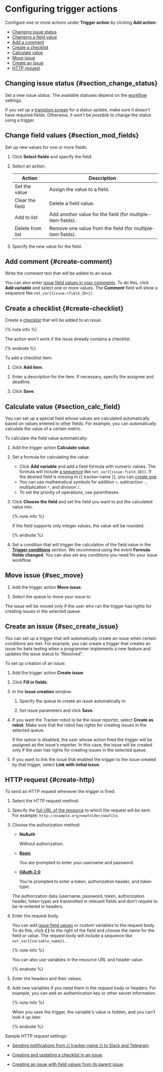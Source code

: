 # Configuring trigger actions

Configure one or more actions under **Trigger action** by clicking **Add action**:

- [Changing issue status](set-action.md#section_change_status)
- [Changing a field value](set-action.md#section_mod_fields)
- [Add a comment](set-action.md#create-comment)
- [Create a checklist](set-action.md#create-checklist)
- [Calculate value](set-action.md#section_calc_field)
- [Move issue](set-action.md#sec_move)
- [Create an issue](set-action.md#sec_create_issue)
- [HTTP request](set-action.md#create-http)


## Changing issue status {#section_change_status}

Set a new issue status. The available statuses depend on the [workflow](../manager/workflow-status-edit.md) settings.

If you set up a [transition screen](../manager/workflow-action-edit.md#section_uf2_sks_gcb) for a status update, make sure it doesn't have required fields. Otherwise, it won't be possible to change the status using a trigger.


## Change field values {#section_mod_fields}

Set up new values for one or more fields.

1. Click **Select fields** and specify the field.

1. Select an action:

   | Action | Description |
   ----- | -----
   | Set the value | Assign the value to a field. |
   | Clear the field | Delete a field value. |
   | Add to list | Add another value for the field (for multiple-item fields). |
   | Delete from list | Remove one value from the field (for multiple-item fields). |

1. Specify the new value for the field.


## Add comment {#create-comment}

Write the comment text that will be added to an issue.

You can also enter [issue field values in your comments](vars.md). To do this, click **Add variable** and select one or more values. The **Comment** field will show a sequence like `not_var{{issue.<field_ID>}}`.


## Create a checklist {#create-checklist}

Create a [checklist](checklist.md) that will be added to an issue.

{% note info %}

The action won't work if the issue already contains a checklist.

{% endnote %}

To add a checklist item:

1. Click **Add item**.

1. Enter a description for the item. If necessary, specify the assignee and deadline.

1. Click **Save**.


## Calculate value {#section_calc_field}

You can set up a special field whose values are calculated automatically based on values entered in other fields. For example, you can automatically calculate the value of a certain metric.

To calculate the field value automatically:

1. Add the trigger action **Calculate value**.

1. Set a formula for calculating the value:
   - Click **Add variable** and add a field formula with numeric values. The formula will include [a sequence](vars.md) like `not_var{{issue.field_ID}}`.
            If the desired field is missing in {{ tracker-name }}, you can [create one](create-param.md).
   - You can use mathematical symbols for addition `+`, subtraction `-`, multiplication `*`, and division `/`.
   - To set the priority of operations, use parentheses.

1. Click **Choose the field** and set the field you want to put the calculated value into.

   {% note info %}

   If the field supports only integer values, the value will be rounded.

   {% endnote %}

1. Set a condition that will trigger the calculation of the field value in the [**Trigger conditions**](set-condition.md#section_set_condition) section. We recommend using the event **Formula fields changed**. You can also set any conditions you need for your issue workflow.


## Move issue {#sec_move}

1. Add the trigger action **Move issue**.

1. Select the queue to move your issue to.

The issue will be moved only if the user who ran the trigger has rights for creating issues in the selected queue.

## Create an issue {#sec_create_issue}

You can set up a trigger that will automatically create an issue when certain conditions are met. For example, you can create a trigger that creates an issue for beta testing when a programmer implements a new feature and updates the issue status to <q>Resolved</q>.

To set up creation of an issue:

1. Add the trigger action **Create issue**.

1. Click **Fill in fields**.

1. In the **Issue creation** window:

   1. Specify the queue to create an issue automatically in.

   1. Set issue parameters and click **Save**.

1. If you want the Tracker robot to be the issue reporter, select **Create as robot**. Make sure that the robot has rights for creating issues in the selected queue.

   If the option is disabled, the user whose action fired the trigger will be assigned as the issue's reporter. In this case, the issue will be created only if the user has rights for creating issues in the selected queue.

1. If you want to link the issue that enabled the trigger to the issue created by that trigger, select **Link with initial issue**.

## HTTP request {#create-http}

To send an HTTP request whenever the trigger is fired:

1. Select the HTTP request method.

1. Specify the [full URL of the resource](https://tools.ietf.org/html/rfc3986) to which the request will be sent. For example: `http://example.org/newfolder/newfile`.


1. Choose the authorization method:
   - **NoAuth**

      Without authorization.

   - [**Basic**](https://tools.ietf.org/html/rfc2617)

      You are prompted to enter your username and password.

   - [**OAuth 2.0**](https://tools.ietf.org/html/rfc6749)

      You're prompted to enter a token, authorization header, and token type.

   The authorization data (username, password, token, authorization header, token type) are transmitted in relevant fields and don't require to be re-entered in headers.

1. Enter the request body.

   You can add [issue field values](vars.md) or custom variables to the request body. To do this, click **{ }** to the right of the field and choose the name for the field or value. The request body will include a sequence like `not_var{{variable_name}}`.

   {% note info %}

   You can also use variables in the resource URL and header value.

   {% endnote %}

1. Enter the headers and their values.

1. Add new variables if you need them in the request body or headers. For example, you can add an authentication key or other secret information.

   {% note info %}

   When you save the trigger, the variable's value is hidden, and you can't look it up later.

   {% endnote %}

Sample HTTP request settings:

- [Sending notifications from {{ tracker-name }} to Slack and Telegram](../messenger.md).

- [Creating and updating a checklist in an issue](../manager/trigger-examples.md#checklist).

- [Creating an issue with field values from its parent issue](../manager/trigger-examples.md#create-ticket-with-params).
